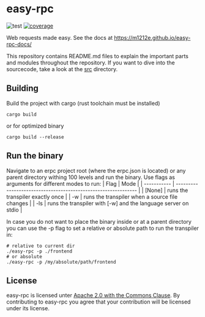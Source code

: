 # easy-rpc
![test](https://github.com/m1212e/easy-rpc/actions/workflows/test.yml/badge.svg)
[![coverage](https://codecov.io/gh/m1212e/easy-rpc/branch/main/graph/badge.svg?token=3OCL7W9E4L)](https://codecov.io/gh/m1212e/easy-rpc)

Web requests made easy.
See the docs at https://m1212e.github.io/easy-rpc-docs/

This repository contains README.md files to explain the important parts and modules throughout the repository. If you want to dive into the sourcecode, take a look at the [src](./src/) directory.

## Building
Build the project with cargo (rust toolchain must be installed)
```
cargo build
```
or for optimized binary
```
cargo build --release
```

## Run the binary
Navigate to an erpc project root (where the erpc.json is located) or any parent directory withing 100 levels and run the binary. Use flags as arguments for different modes to run:
| Flag        | Mode                                                           |
| ----------- | -------------------------------------------------------------- |
| [None]      | runs the transpiler exactly once                               |
| -w          | runs the transpiler when a source file changes                 |
| -ls         | runs the transpiler with [-w] and the language server on stdio |

In case you do not want to place the binary inside or at a parent directory you can use the -p flag to set a relative or absolute path to run the transpiler in:
```
# relative to current dir
./easy-rpc -p ./frontend
# or absolute
./easy-rpc -p /my/absolute/path/frontend
```

## License
easy-rpc is licensed unter [Apache 2.0 with the Commons Clause](https://github.com/m1212e/easy-rpc/blob/main/LICENSE). By contributing to easy-rpc you agree that your contribution will be licensed under its license.
